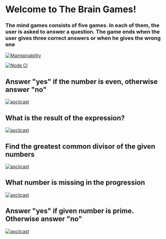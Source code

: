 # Welcome to The Brain Games!

### The mind games consists of five games. In each of them, the user is asked to answer a question. The game ends when the user gives three correct answers or when he gives the wrong one
[![Maintainability](https://api.codeclimate.com/v1/badges/6b98a2273a2067d553d9/maintainability)](https://codeclimate.com/github/kproger/frontend-project-lvl1/maintainability)


[![Node CI](https://github.com/kproger/frontend-project-lvl1/workflows/Node%20CI/badge.svg)](https://github.com/kproger/frontend-project-lvl1/actions)

## Answer "yes" if the number is even, otherwise answer "no"
[![asciicast](https://asciinema.org/a/364846.svg)](https://asciinema.org/a/364846)

## What is the result of the expression?
[![asciicast](https://asciinema.org/a/364847.svg)](https://asciinema.org/a/364847)

## Find the greatest common divisor of the given numbers
[![asciicast](https://asciinema.org/a/364848.svg)](https://asciinema.org/a/364848)

## What number is missing in the progression
[![asciicast](https://asciinema.org/a/364850.svg)](https://asciinema.org/a/364850)

## Answer "yes" if given number is prime. Otherwise answer "no"
[![asciicast](https://asciinema.org/a/364739.svg)](https://asciinema.org/a/364739)
